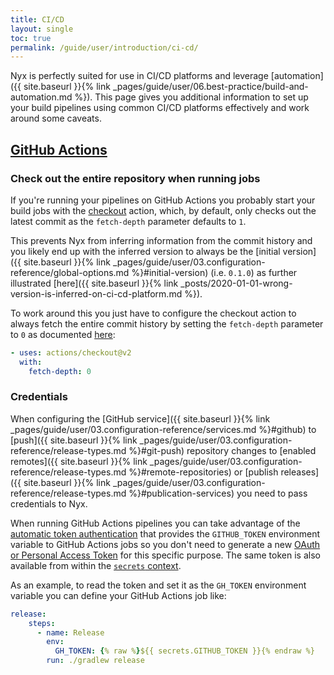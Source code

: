 ```yaml
---
title: CI/CD
layout: single
toc: true
permalink: /guide/user/introduction/ci-cd/
---
```


Nyx is perfectly suited for use in CI/CD platforms and leverage [automation]({{ site.baseurl }}{% link _pages/guide/user/06.best-practice/build-and-automation.md %}). This page gives you additional information to set up your build pipelines using common CI/CD platforms effectively and work around some caveats.

## [GitHub Actions](https://docs.github.com/en/actions)

### Check out the entire repository when running jobs

If you're running your pipelines on GitHub Actions you probably start your build jobs with the [checkout](https://github.com/actions/checkout) action, which, by default, only checks out the latest commit as the `fetch-depth` parameter defaults to `1`.

This prevents Nyx from inferring information from the commit history and you likely end up with the inferred version to always be the [initial version]({{ site.baseurl }}{% link _pages/guide/user/03.configuration-reference/global-options.md %}#initial-version) (i.e. `0.1.0`) as further illustrated [here]({{ site.baseurl }}{% link _posts/2020-01-01-wrong-version-is-inferred-on-ci-cd-platform.md %}).

To work around this you just have to configure the checkout action to always fetch the entire commit history by setting the `fetch-depth` parameter to `0` as documented [here](https://github.com/actions/checkout#Fetch-all-history-for-all-tags-and-branches):

```yaml
- uses: actions/checkout@v2
  with:
    fetch-depth: 0
```

### Credentials

When configuring the [GitHub service]({{ site.baseurl }}{% link _pages/guide/user/03.configuration-reference/services.md %}#github) to [push]({{ site.baseurl }}{% link _pages/guide/user/03.configuration-reference/release-types.md %}#git-push) repository changes to [enabled remotes]({{ site.baseurl }}{% link _pages/guide/user/03.configuration-reference/release-types.md %}#remote-repositories) or [publish releases]({{ site.baseurl }}{% link _pages/guide/user/03.configuration-reference/release-types.md %}#publication-services) you need to pass credentials to Nyx.

When running GitHub Actions pipelines you can take advantage of the [automatic token authentication](https://docs.github.com/en/actions/security-guides/automatic-token-authentication) that provides the `GITHUB_TOKEN` environment variable to GitHub Actions jobs so you don't need to generate a new [OAuth or Personal Access Token](https://docs.github.com/en/authentication/keeping-your-account-and-data-secure/creating-a-personal-access-token) for this specific purpose. The same token is also available from within the [`secrets` context](https://docs.github.com/en/actions/learn-github-actions/contexts#github-context).

As an example, to read the token and set it as the `GH_TOKEN` environment variable you can define your GitHub Actions job like:

```yaml
release:
    steps:
      - name: Release
        env:
          GH_TOKEN: {% raw %}${{ secrets.GITHUB_TOKEN }}{% endraw %}
        run: ./gradlew release
```
